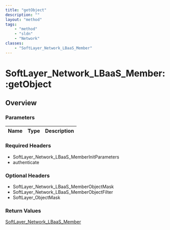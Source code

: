 ```yaml
---
title: "getObject"
description: ""
layout: "method"
tags:
    - "method"
    - "sldn"
    - "Network"
classes:
    - "SoftLayer_Network_LBaaS_Member"
---
```

# SoftLayer_Network_LBaaS_Member::getObject
## Overview 


### Parameters 
|Name | Type | Description |
| --- | --- | --- |


### Required Headers
* SoftLayer_Network_LBaaS_MemberInitParameters
* authenticate

### Optional Headers
* SoftLayer_Network_LBaaS_MemberObjectMask
* SoftLayer_Network_LBaaS_MemberObjectFilter
* SoftLayer_ObjectMask

### Return Values
<a href='/reference/datatypes/SoftLayer_Network_LBaaS_Member'>SoftLayer_Network_LBaaS_Member </a>
